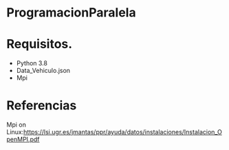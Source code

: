# ProgramacionParalela


# Requisitos.
- Python 3.8
- Data_Vehiculo.json 
- Mpi

# Referencias
 Mpi on Linux:https://lsi.ugr.es/jmantas/ppr/ayuda/datos/instalaciones/Instalacion_OpenMPI.pdf
